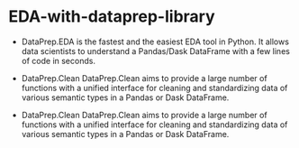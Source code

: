 # EDA-with-dataprep-library
- DataPrep.EDA is the fastest and the easiest EDA tool in Python. It allows data scientists to understand a Pandas/Dask DataFrame with a few lines of code in seconds.
- DataPrep.Clean
DataPrep.Clean aims to provide a large number of functions with a unified interface for cleaning and standardizing data of various semantic types in a Pandas or Dask DataFrame.

- DataPrep.Clean
DataPrep.Clean aims to provide a large number of functions with a unified interface for cleaning and standardizing data of various semantic types in a Pandas or Dask DataFrame.
